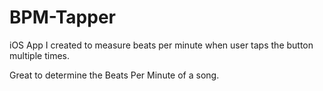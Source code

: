 # BPM-Tapper
iOS App I created to measure beats per minute when user taps the button multiple times.

Great to determine the Beats Per Minute of a song.
